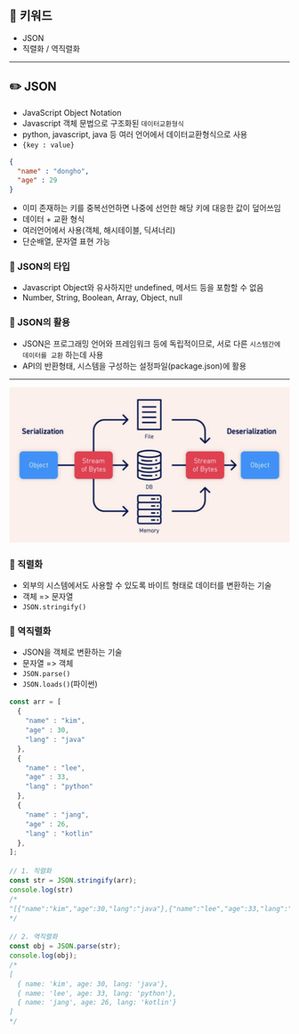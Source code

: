 ## 📓 키워드

- JSON
- 직렬화 / 역직렬화

---

## ✏️ JSON

- JavaScript Object Notation
- Javascript 객체 문법으로 구조화된 `데이터교환형식`
- python, javascript, java 등 여러 언어에서 데이터교환형식으로 사용
- `{key : value}`

```json
{
  "name" : "dongho",
  "age" : 29
}
```

- 이미 존재하는 키를 중복선언하면 나중에 선언한 해당 키에 대응한 값이 덮어쓰임
- 데이터 + 교환 형식
- 여러언어에서 사용(객체, 해시테이블, 딕셔너리)
- 단순배열, 문자열 표현 가능

### 💭 JSON의 타입

- Javascript Object와 유사하지만 undefined, 메서드 등을 포함할 수 없음
- Number, String, Boolean, Array, Object, null

### 💭 JSON의 활용

- JSON은 프로그래밍 언어와 프레임워크 등에 독립적이므로, 서로 다른 `시스템간에 데이터를 교환` 하는데 사용
- API의 반환형태, 시스템을 구성하는 설정파일(package.json)에 활용

---

![img.png](../img/직렬화,역직렬화.png)

### 💭 직렬화

- 외부의 시스템에서도 사용할 수 있도록 바이트 형태로 데이터를 변환하는 기술
- 객체 => 문자열
- `JSON.stringify()`

### 💭 역직렬화

- JSON을 객체로 변환하는 기술
- 문자열 => 객체
- `JSON.parse()`
- `JSON.loads()`(파이썬)

```javascript
const arr = [
  {
    "name" : "kim",
    "age" : 30,
    "lang" : "java"
  },
  {
    "name" : "lee",
    "age" : 33,
    "lang" : "python"
  },
  {
    "name" : "jang",
    "age" : 26,
    "lang" : "kotlin"
  },
];

// 1. 직렬화
const str = JSON.stringify(arr);
console.log(str)
/*
"[{"name":"kim","age":30,"lang":"java"},{"name":"lee","age":33,"lang":"python"},{"name":"jang","age":26,"lang":"kotlin"}]"
*/

// 2. 역직렬화
const obj = JSON.parse(str);
console.log(obj);
/*
[
  { name: 'kim', age: 30, lang: 'java'},
  { name: 'lee', age: 33, lang: 'python'},
  { name: 'jang', age: 26, lang: 'kotlin'}
]
*/
```